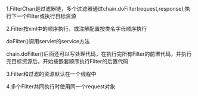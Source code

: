1.FilterChan是过滤器链，多个过滤器通过chain.doFilter(request,response);执行下一个Filter或执行目标资源



2.Filter按xml中<filter-mapping>的顺序执行，或注解配置按类名字母顺序执行



doFilter()调用servlet的service方法

chain.doFilter()后面还可以写处理代码，在执行完所有Filter的前置代码，并执行完目标资源后，开始按嵌套顺序执行Filter的后置代码





3.Filter和过滤的资源默认在一个线程中



4.多个Filter共同执行时使用同一个request对象